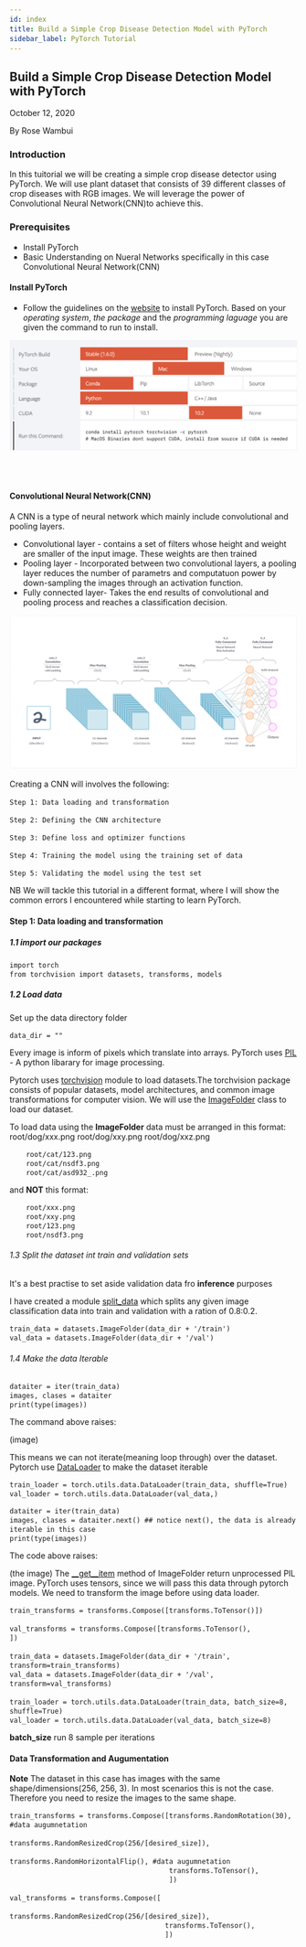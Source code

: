 ```yaml
---
id: index
title: Build a Simple Crop Disease Detection Model with PyTorch
sidebar_label: PyTorch Tutorial
---
```



## Build a Simple Crop Disease Detection Model with PyTorch

October 12, 2020

By Rose Wambui

### Introduction
In this tuitorial we will be creating a simple crop disease detector using PyTorch. We will use plant dataset that consists of 39 different classes of crop diseases with RGB images. We will leverage the power of Convolutional Neural Network(CNN)to achieve this.

### Prerequisites
 * Install PyTorch
 * Basic Understanding on Nueral Networks specifically in this case Convolutional Neural Network(CNN)

 

#### Install PyTorch
- Follow the guidelines on the [website](https://pytorch.org/) to install PyTorch. Based on your  *operating system*, *the package* and the *programming  laguage* you are given the command to run to install.

<img src= "https://github.com/r-wambui/Agro-detect-model/raw/develop/static/img/pytorch_install.png" />

<br> <br>

####  Convolutional Neural Network(CNN)
A CNN is a type of neural network which mainly include convolutional and pooling layers.

- Convolutional layer - contains a set of filters whose height and weight are smaller of the input image. These weights are then trained
- Pooling layer - Incorporated between two convolutional layers, a pooling layer reduces the number of parametrs and computatuon power by down-sampling the images through an activation function.
- Fully connected layer- Takes the end results of convolutional and pooling process and reaches a classification decision.

<img src= "https://github.com/r-wambui/Agro-detect-model/raw/develop/static/img/Architecture.png" />
<br>

Creating a CNN will involves the following:

```Step 1: Data loading and transformation```

```Step 2: Defining the CNN architecture```

```Step 3: Define loss and optimizer functions```

```Step 4: Training the model using the training set of data```

```Step 5: Validating the model using the test set```


NB  We will tackle this tutorial in a different format, where I will show the common errors I encountered while starting to learn PyTorch. 

#### Step 1: Data loading and transformation

##### 1.1 import our packages

``` 
import torch 
from torchvision import datasets, transforms, models
```


##### 1.2 Load data

 Set up the data directory folder

```
data_dir = "" 
```
 Every image is inform of pixels which translate into arrays. PyTorch uses [PIL](https://pillow.readthedocs.io/en/stable/) - A python libarary for image processing.


 Pytorch uses [torchvision](https://pytorch.org/docs/stable/torchvision/index.html) module to load datasets.The torchvision package consists of popular datasets, model architectures, and common image transformations for computer vision. We will use the [ImageFolder](https://pytorch.org/docs/stable/torchvision/datasets.html#imagefolder) class to load our dataset.

 To load data using the **ImageFolder** data must be arranged in this format:
        root/dog/xxx.png
        root/dog/xxy.png
        root/dog/xxz.png

        root/cat/123.png
        root/cat/nsdf3.png
        root/cat/asd932_.png

and **NOT** this format:

        root/xxx.png
        root/xxy.png
        root/123.png
        root/nsdf3.png

###### 1.3 Split the dataset int train and validation sets

It's a best practise to set aside validation data fro **inference** purposes

I have created a module [split_data](https://github.com/r-wambui/Agro-detect-model/raw/master/split_data.py) which splits any given image classification data into train and validation with a ration of 0.8:0.2.


```
train_data = datasets.ImageFolder(data_dir + '/train')
val_data = datasets.ImageFolder(data_dir + '/val')

```

###### 1.4 Make the data Iterable

```
dataiter = iter(train_data)
images, clases = dataiter
print(type(images))

```

The command above raises:

(image)

This means we can not iterate(meaning loop through) over the dataset. Pytorch use [DataLoader](https://pytorch.org/docs/stable/data.html) to make the dataset iterable

```
train_loader = torch.utils.data.DataLoader(train_data, shuffle=True)
val_loader = torch.utils.data.DataLoader(val_data,)

```
```
dataiter = iter(train_data)
images, clases = dataiter.next() ## notice next(), the data is already iterable in this case
print(type(images))

```

The code above raises:

(the image)
 The [__get__item](https://pytorch.org/docs/stable/_modules/torchvision/datasets/folder.html#DatasetFolder.__getitem__) method of ImageFolder return unprocessed PIL image.  PyTorch uses tensors, since we will pass this data through pytorch models. We need to transform the image before using data loader.

```
train_transforms = transforms.Compose([transforms.ToTensor()])

val_transforms = transforms.Compose([transforms.ToTensor(),
])

train_data = datasets.ImageFolder(data_dir + '/train', transform=train_transforms)
val_data = datasets.ImageFolder(data_dir + '/val', transform=val_transforms)

train_loader = torch.utils.data.DataLoader(train_data, batch_size=8, shuffle=True)
val_loader = torch.utils.data.DataLoader(val_data, batch_size=8)
```
**batch_size** run 8 sample per iterations 

#### Data Transformation and Augumentation

**Note** The dataset in this case has images with the same shape/dimensions(256, 256, 3). In most scenarios this is not the case. Therefore you need to resize the images to the same shape.

```
train_transforms = transforms.Compose([transforms.RandomRotation(30), #data augumnetation
                                       transforms.RandomResizedCrop(256/[desired_size]),
                                       transforms.RandomHorizontalFlip(), #data augumnetation
                                       transforms.ToTensor(),
                                       ])

val_transforms = transforms.Compose([
                                      transforms.RandomResizedCrop(256/[desired_size]),
                                      transforms.ToTensor(),
                                      ])
```
 



